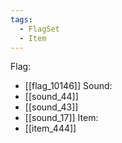 ```yaml
---
tags:
  - FlagSet
  - Item
---
```

Flag:
- [[flag_10146]]
Sound:
- [[sound_44]]
- [[sound_43]]
- [[sound_17]]
Item:
- [[item_444]]
